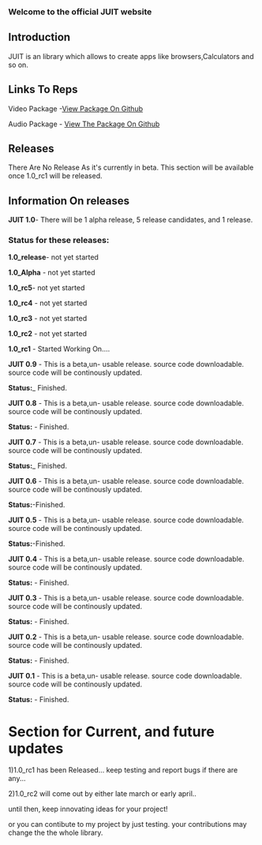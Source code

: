 ### Welcome to the official JUIT website

## Introduction
JUIT is an library which allows to create apps like browsers,Calculators and so on.

## Links To Reps
Video Package -[View Package On Github](https://github.com/RishonJR/Video)

Audio Package - [View The Package On Github](https://github.com/RishonJR/Audio)

## Releases 
There Are No Release As it's currently in beta.
This section will be available once 1.0_rc1 will be released.

## Information On releases
**JUIT 1.0**- There will be  1 alpha release, 5 release candidates, and 1 release.
### Status for these releases:
**1.0_release**- not yet started

**1.0_Alpha** - not yet started

**1.0_rc5**- not yet started

**1.0_rc4** - not yet started

**1.0_rc3** - not yet started

**1.0_rc2** - not yet started

**1.0_rc1** - Started Working On....


**JUIT 0.9** - This is a beta,un- usable release. source code downloadable. source code will be continously updated.

**Status:**_ Finished.

**JUIT 0.8** - This is a beta,un- usable release. source code downloadable. source code will be continously updated.

**Status:** - Finished.

**JUIT 0.7** - This is a beta,un- usable release. source code downloadable. source code will be continously updated.

**Status:**_ Finished.

**JUIT 0.6** - This is a beta,un- usable release. source code downloadable. source code will be continously updated.

**Status:**-Finished.

**JUIT 0.5** - This is a beta,un- usable release. source code downloadable. source code will be continously updated.

**Status:**-Finished.

**JUIT 0.4** - This is a beta,un- usable release. source code downloadable. source code will be continously updated.

**Status:** - Finished.

**JUIT 0.3** - This is a beta,un- usable release. source code downloadable. source code will be continously updated.

**Status:** - Finished.

**JUIT 0.2** - This is a beta,un- usable release. source code downloadable. source code will be continously updated.

**Status:** - Finished.

**JUIT 0.1** - This is a beta,un- usable release. source code downloadable. source code will be continously updated.

**Status:** - Finished.


# Section for Current, and future updates
1)1.0_rc1 has been Released... keep testing and report bugs if there are any...

2)1.0_rc2 will come out by either late march or early april.. 

until then, keep innovating ideas for your project!

or you can contibute to my project by just testing. your contributions may change the the whole library.
